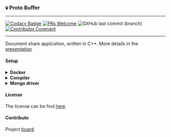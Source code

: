 ### 💀 Proto Buffer

---

[![Codacy Badge](https://api.codacy.com/project/badge/Grade/8293993c1ae54528aadacc58352d6cb7)](https://app.codacy.com/app/Sphinxs/Proto-buffer?utm_source=github.com&utm_medium=referral&utm_content=Sphinxs/Proto-buffer&utm_campaign=Badge_Grade_Dashboard) [![PRs Welcome](https://img.shields.io/badge/PRs-welcome-brightgreen.svg?style=flat-square)](http://makeapullrequest.com)  ![GitHub last commit (branch)](https://img.shields.io/github/last-commit/sphinxs/proto-buffer/dev.svg) [![Contributor Covenant](https://img.shields.io/badge/Contributor%20Covenant-v1.4%20adopted-ff69b4.svg)]([code-of-conduct.md](https://www.contributor-covenant.org/version/1/4/code-of-conduct))

---

Document share application, written in C++. More details in the [presentation](documentation/presentation.pdf).

#### Setup

<details> <summary><strong>Docker</strong></summary>

Install the [Docker](https://docs.docker.com/install/) and [Docker Compose](https://docs.docker.com/compose/install/).

```sh
# Clone the repository
$ git clone https://github.com/Sphinxs/Proto-buffer --depth=1
```

```sh
# Open the repository
$ cd Proto-buffer
```

```sh
# Create all containers listed in the Docker Compose file
$ sudo docker-compose up
```

<details> <summary><strong>Available containers</strong></summary>

| name            | description    | command                                 |
| --------------- | -------------- | --------------------------------------- |
| mongo-container | mongo database | `docker exec -it mongo-container mongo` |

</details> <!-- Available containers -->

</details> <!-- Docker -->

<details> <summary><strong>Compiler</strong></summary>

```sh
# Install the Build Essential, GCC, G++, CMake and PKG
$ apt install build-essential pkg-config gcc g++ cmake
```

</details> <!-- Compiler -->

<details> <summary><strong>Mongo driver</strong></summary>

The Mongo CXX is the Mongo driver for the C++ language. The Mongo CXX driver builds on top of the Mongo C driver, the Mongo driver for the C language.

If incompatible versions of Mongo C / Mongo CXX are installed, conflicts can happen. The Mongo C version compiled here is the 1.13.0 and the Mongo CXX version is the 3.4.0

The code of both libraries can be found in */usr/local/include* and the shared libraries in */usr/local/lib*.

You can also install throught the available shell script [here](./install.sh), run as `sudo`.

Examples of Mongo CXX can be foud [here](https://github.com/mongodb/mongo-cxx-driver/tree/releases/stable/examples).

<details> <summary><strong>Mongo C</strong></summary>

<details> <summary><strong>Install</strong></summary>

```sh
# Get the driver from Github
$ wget -c https://github.com/mongodb/mongo-c-driver/archive/1.13.0.zip
```

```sh
# Unzip the driver
$ unzip 1.13.0.zip
```

```sh
# Create the cmake-build required subfolder
$ mkdir ./mongo-c-driver-1.13.0/cmake-build
```

```sh
# Open the subfolder cmake-build
$ cd ./mongo-c-driver-1.13.0/cmake-build
```

```sh
# Install the dependencies
$ apt install libssl-dev libsasl2-dev
```

```sh
# Configure driver installation
$ cmake -DENABLE_AUTOMATIC_INIT_AND_CLEANUP=OFF ..
```

```sh
# Compile the driver
$ make
```

```sh
# Install the compiled driver
$ sudo make install
```

</details> <!-- Install-->

<details> <summary><strong>Remove</strong></summary>

```sh
# Remove the Mongo C driver
$ sudo /usr/local/share/mongo-c-driver/uninstall.sh
```

</details> <!-- Remove -->

</details> <!-- Mongo C -->

<details> <summary><strong>Mongo CXX</strong></summary>

<details> <summary><strong>Install</strong></summary>

```sh
# Get the driver from Github
$ wget -c https://github.com/mongodb/mongo-cxx-driver/archive/r3.4.0.zip
```

```sh
# Unzip the driver
$ unzip r3.4.0.zip
```

```sh
# Open the build subfolder
$ cd mongo-cxx-driver-r3.4.0/build
```

```sh
# Configure the driver for installation into /usr/local
$ cmake -DCMAKE_BUILD_TYPE=Release -DCMAKE_INSTALL_PREFIX=/usr/local ..
```

```sh
# Apply the configuration
$ sudo make EP_mnmlstc_core
```

```sh
# Compile the driver
$ sudo make
```

```sh
# Install the driver
$ sudo make install
```

</details> <!-- Install -->

</details> <!-- Mongo CXX -->

</details> <!-- Mongo driver -->

#### License

The license can be find [here](LICENSE).

#### Contribute

Project [board](https://github.com/Sphinxs/Proto-buffer/projects/1).